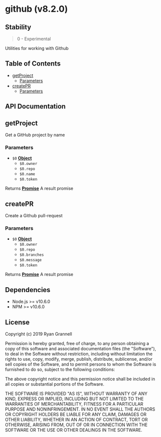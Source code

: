 
# github (v8.2.0)

## Stability

> 0 - Experimental

Utilities for working with Github





## Table of Contents

- [getProject](#getproject)
  * [Parameters](#parameters)
- [createPR](#createpr)
  * [Parameters](#parameters-1)

## API Documentation

<!-- Generated by documentation.js. Update this documentation by updating the source code. -->

## getProject

Get a GitHub project by name

### Parameters

-   `$0` **[Object][1]** 
    -   `$0.owner`  
    -   `$0.repo`  
    -   `$0.name`  
    -   `$0.token`  

Returns **[Promise][2]** A result promise

## createPR

Create a Github pull-request

### Parameters

-   `$0` **[Object][1]** 
    -   `$0.owner`  
    -   `$0.repo`  
    -   `$0.branches`  
    -   `$0.message`  
    -   `$0.token`  

Returns **[Promise][2]** A result promise

[1]: https://developer.mozilla.org/docs/Web/JavaScript/Reference/Global_Objects/Object

[2]: https://developer.mozilla.org/docs/Web/JavaScript/Reference/Global_Objects/Promise


## Dependencies

- Node.js >= v10.6.0
- NPM >= v10.6.0

## License

Copyright (c) 2019 Ryan Grannell

Permission is hereby granted, free of charge, to any person obtaining a copy of this software and associated documentation files (the "Software"), to deal in the Software without restriction, including without limitation the rights to use, copy, modify, merge, publish, distribute, sublicense, and/or sell copies of the Software, and to permit persons to whom the Software is furnished to do so, subject to the following conditions:

The above copyright notice and this permission notice shall be included in all copies or substantial portions of the Software.

THE SOFTWARE IS PROVIDED "AS IS", WITHOUT WARRANTY OF ANY KIND, EXPRESS OR IMPLIED, INCLUDING BUT NOT LIMITED TO THE WARRANTIES OF MERCHANTABILITY, FITNESS FOR A PARTICULAR PURPOSE AND NONINFRINGEMENT. IN NO EVENT SHALL THE AUTHORS OR COPYRIGHT HOLDERS BE LIABLE FOR ANY CLAIM, DAMAGES OR OTHER LIABILITY, WHETHER IN AN ACTION OF CONTRACT, TORT OR OTHERWISE, ARISING FROM, OUT OF OR IN CONNECTION WITH THE SOFTWARE OR THE USE OR OTHER DEALINGS IN THE SOFTWARE.
